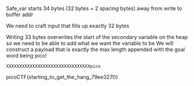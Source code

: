 
Safe_var starts 34 bytes (32 bytes + 2 spacing bytes) away from write to buffer addr

We need to craft input that fills up exactly 32 bytes

Writing 33 bytes overwrites the start of the secondary variable on the heap so we need to be able to add what we want the variable to be
We will construct a payload that is exactly the max length appended with the goal word being pico!

`
XXXXXXXXXXXXXXXXXXXXXXXXXXXXXXXXpico
`

picoCTF{starting_to_get_the_hang_79ee3270}

